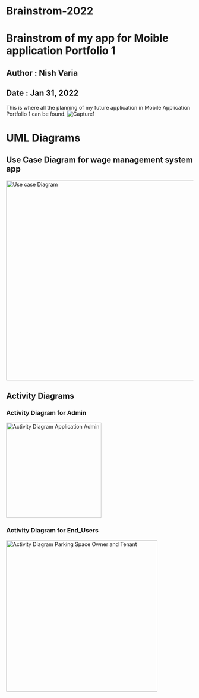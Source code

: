 # Brainstrom-2022
# Brainstrom of my app for Moible application Portfolio 1
## Author : Nish Varia
## Date   : Jan 31, 2022

This is where all the planning of my future application in Mobile Application Portfolio 1 can be found.
![Capture1](https://user-images.githubusercontent.com/64070976/152066765-ca8a7497-23e9-4362-8e9c-a80a7882d72b.PNG)


# UML Diagrams

## Use Case Diagram for wage management system app
<img width="537" alt="Use case Diagram" src="https://user-images.githubusercontent.com/64070976/151912895-aff4baf7-2914-436f-a664-ac6d4f9907f0.PNG">


## Activity Diagrams

### Activity Diagram for Admin
<img width="256" alt="Activity Diagram Application Admin" src="https://user-images.githubusercontent.com/64070976/151912872-60b3d2a5-b170-43e9-aa05-a9c444181e7f.PNG">

### Activity Diagram for End_Users
<img width="407" alt="Activity Diagram Parking Space Owner and Tenant" src="https://user-images.githubusercontent.com/64070976/151912921-70672fc3-11ba-4130-a148-2c9e7e7cfc0e.PNG">

